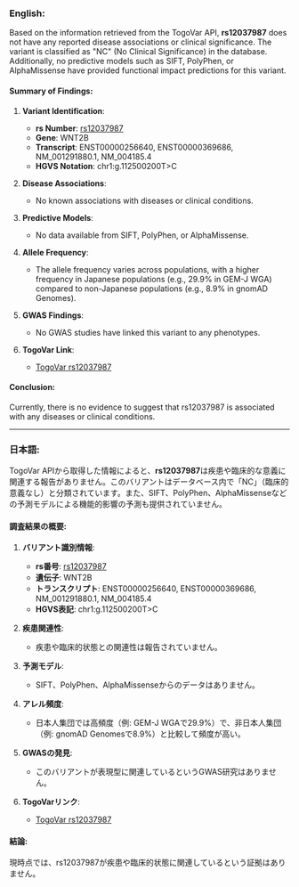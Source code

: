 ### English:
Based on the information retrieved from the TogoVar API, **rs12037987** does not have any reported disease associations or clinical significance. The variant is classified as "NC" (No Clinical Significance) in the database. Additionally, no predictive models such as SIFT, PolyPhen, or AlphaMissense have provided functional impact predictions for this variant.

#### Summary of Findings:
1. **Variant Identification**:
   - **rs Number**: [rs12037987](https://identifiers.org/dbsnp/rs12037987)
   - **Gene**: WNT2B
   - **Transcript**: ENST00000256640, ENST00000369686, NM_001291880.1, NM_004185.4
   - **HGVS Notation**: chr1:g.112500200T>C

2. **Disease Associations**:
   - No known associations with diseases or clinical conditions.

3. **Predictive Models**:
   - No data available from SIFT, PolyPhen, or AlphaMissense.

4. **Allele Frequency**:
   - The allele frequency varies across populations, with a higher frequency in Japanese populations (e.g., 29.9% in GEM-J WGA) compared to non-Japanese populations (e.g., 8.9% in gnomAD Genomes).

5. **GWAS Findings**:
   - No GWAS studies have linked this variant to any phenotypes.

6. **TogoVar Link**:
   - [TogoVar rs12037987](https://togovar.org/variant/tgv2831701)

#### Conclusion:
Currently, there is no evidence to suggest that rs12037987 is associated with any diseases or clinical conditions.

---

### 日本語:
TogoVar APIから取得した情報によると、**rs12037987**は疾患や臨床的な意義に関連する報告がありません。このバリアントはデータベース内で「NC」（臨床的意義なし）と分類されています。また、SIFT、PolyPhen、AlphaMissenseなどの予測モデルによる機能的影響の予測も提供されていません。

#### 調査結果の概要:
1. **バリアント識別情報**:
   - **rs番号**: [rs12037987](https://identifiers.org/dbsnp/rs12037987)
   - **遺伝子**: WNT2B
   - **トランスクリプト**: ENST00000256640, ENST00000369686, NM_001291880.1, NM_004185.4
   - **HGVS表記**: chr1:g.112500200T>C

2. **疾患関連性**:
   - 疾患や臨床的状態との関連性は報告されていません。

3. **予測モデル**:
   - SIFT、PolyPhen、AlphaMissenseからのデータはありません。

4. **アレル頻度**:
   - 日本人集団では高頻度（例: GEM-J WGAで29.9%）で、非日本人集団（例: gnomAD Genomesで8.9%）と比較して頻度が高い。

5. **GWASの発見**:
   - このバリアントが表現型に関連しているというGWAS研究はありません。

6. **TogoVarリンク**:
   - [TogoVar rs12037987](https://togovar.org/variant/tgv2831701)

#### 結論:
現時点では、rs12037987が疾患や臨床的状態に関連しているという証拠はありません。